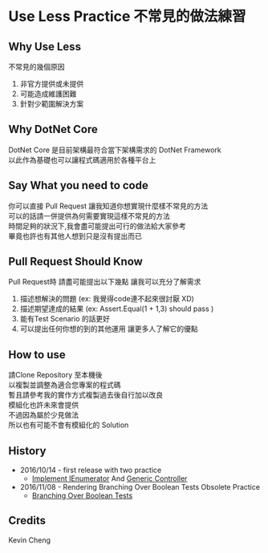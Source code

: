 # Use Less Practice 不常見的做法練習

## Why Use Less

不常見的幾個原因<br/>
1. 非官方提供或未提供<br/>
2. 可能造成維護困難<br/>
3. 針對少範圍解決方案<br/>

## Why DotNet Core

DotNet Core 是目前架構最符合當下架構需求的 DotNet Framework<br/>
以此作為基礎也可以讓程式碼適用於各種平台上<br/>

## Say What you need to code

你可以直接 Pull Request 讓我知道你想實現什麼樣不常見的方法<br/>
可以的話請一併提供為何需要實現這樣不常見的方法<br/>
時間足夠的狀況下,我會盡可能提出可行的做法給大家參考<br/>
畢竟也許也有其他人想到只是沒有提出而已<br/>

## Pull Request Should Know

Pull Request時 請盡可能提出以下幾點 讓我可以充分了解需求<br/>
1. 描述想解決的問題 (ex: 我覺得code連不起來很討厭 XD)<br/>
2. 描述期望達成的結果 (ex: Assert.Equal(1 + 1,3) should pass )<br/>
3. 能有Test Scenario 的話更好<br/>
4. 可以提出任何你想的到的其他運用 讓更多人了解它的優點<br/>

## How to use

請Clone Repository 至本機後<br/>
以複製並調整為適合您專案的程式碼<br/>
暫且請參考我的實作方式複製過去後自行加以改良<br/>
模組化也許未來會提供<br/>
不過因為屬於少見做法 <br/>
所以也有可能不會有模組化的 Solution

## History

- 2016/10/14 - first release with two practice 
  - [Implement IEnumerator](https://github.com/dcvsling/UseLess/tree/master/CSharp/Linq/EnumeratorImpl) And [Generic Controller](https://github.com/dcvsling/UseLess/tree/master/CSharp/Mvc/GenericController)
- 2016/11/08 - Rendering Branching Over Boolean Tests Obsolete Practice
  - [Branching Over Boolean Tests](https://github.com/dcvsling/UseLess/tree/master/CSharp/Syntex/BranchingOverBoolean)
## Credits

Kevin Cheng<br/>
